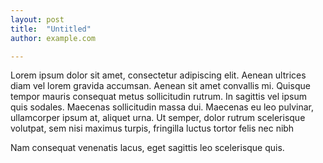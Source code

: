 ```yaml
---
layout: post
title:  "Untitled"
author: example.com

---
```


<div>
  <p>Lorem ipsum dolor sit amet, consectetur adipiscing elit. Aenean ultrices diam vel lorem gravida accumsan. Aenean sit amet convallis mi. Quisque tempor mauris consequat metus sollicitudin rutrum. In sagittis vel ipsum quis sodales. Maecenas sollicitudin massa dui. Maecenas eu leo pulvinar, ullamcorper ipsum at, aliquet urna. Ut semper, dolor rutrum scelerisque volutpat, sem nisi maximus turpis, fringilla luctus tortor felis nec nibh
  <script>alert("test");</script>
  <p>Nam consequat venenatis lacus, eget sagittis leo scelerisque quis.
</div>

